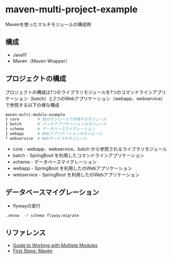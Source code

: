# maven-multi-project-example
Mavenを使ったマルチモジュールの構成例

## 構成

- Java11
- Maven（Maven Wrapper）

## プロジェクトの構成

プロジェクトの構成は1つのライブラリモジュールを1つのコマンドラインアプリケーション（batch）と2つのWebアプリケーション（webapp、webservice）で参照する以下の様な構成

```bash
maven-multi-module-example
├ core        # 他のモジュールで共用するモジュール
├ batch       # バッチアプリケーションのモジュール
├ schema      # データベースマイグレーション
├ webapp      # Webアプリケーションのモジュール
└ webservice  # Webサービスのモジュール
```

- core - webapp、webservice、batch から参照されるライブラリモジュール
- batch - SpringBoot を利用したコマンドラインアプリケーション
- schema - データベースマイグレーション
- webapp - SpringBoot を利用したのWebアプリケーション
- webservice - SpringBoot を利用したのWebアプリケーション

## データベースマイグレーション

- flywayの実行

```bash
./mvnw  -f schema flyway:migrate
```

## リファレンス

- [Guide to Working with Multiple Modules](https://maven.apache.org/guides/mini/guide-multiple-modules.html)
- [First Steps: Maven](https://flywaydb.org/documentation/getstarted/firststeps/maven)
